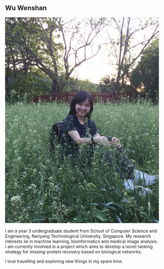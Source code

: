 ## Wu Wenshan

![wenshan_image](/images/wenshan.JPG)

I am a year 3 undergraduate student from School of Computer Science and Engineering, Nanyang Technological University, Singapore. My research interests lie in machine learning, bioinformatics and medical image analysis. I am currently involved in a project which aims to develop a novel ranking strategy for missing-protein recovery based on biological networks. 

I love travelling and exploring new things in my spare time.
